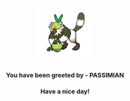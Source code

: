 <p align="center">
            <img src="https://raw.githubusercontent.com/PokeAPI/sprites/master/sprites/pokemon/766.png" width="150" height="150">
          </p>
          <h3 align="center">You have been greeted by - <b>PASSIMIAN</b></h3>
          <h3 align="center">Have a nice day!</h3>
